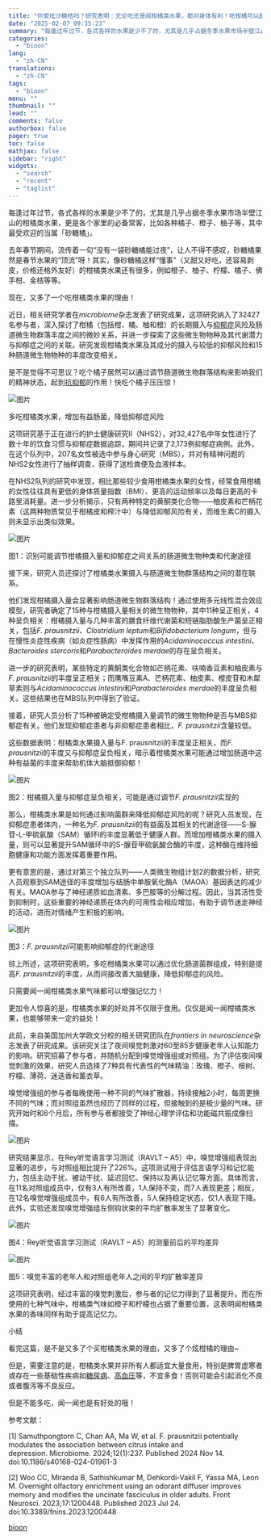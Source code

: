 ```yaml
---
title: "你爱炫沙糖桔吗？研究表明：无论吃还是闻柑橘类水果，都对身体有利！吃柑橘可以起到抗抑郁的作用，而闻柑橘味则能提升认知功能"
date: "2025-02-07 09:35:23"
summary: "每逢过年过节，各式各样的水果是少不了的，尤其是几乎占据冬季水果市场半壁江山的柑橘类水果，更是各个家里..."
categories:
  - "bioon"
lang:
  - "zh-CN"
translations:
  - "zh-CN"
tags:
  - "bioon"
menu: ""
thumbnail: ""
lead: ""
comments: false
authorbox: false
pager: true
toc: false
mathjax: false
sidebar: "right"
widgets:
  - "search"
  - "recent"
  - "taglist"
---
```


每逢过年过节，各式各样的水果是少不了的，尤其是几乎占据冬季水果市场半壁江山的柑橘类水果，更是各个家里的必备常客，比如各种橘子、橙子、柚子等，其中最受欢迎的当属「砂糖橘」。

去年春节期间，流传着一句“没有一袋砂糖橘能过夜”，让人不得不感叹，砂糖橘果然是春节水果的“顶流”呀！其实，像砂糖橘这样“懂事”（又甜又好吃，还容易剥皮，价格还格外友好）的柑橘类水果还有很多，例如橙子、柚子、柠檬、橘子、佛手柑、金桔等等。

现在，又多了一个吃柑橘类水果的理由！

近日，相关研究学者在*microbiome*杂志发表了研究成果，这项研究纳入了32427名参与者，深入探讨了柑橘（包括柑、橘、柚和橙）的长期摄入与[抑郁症](https://www.medsci.cn/topic/show?id=91cf549e3f1)风险及肠道微生物群落丰度之间的微妙关系，并进一步探索了这些微生物物种及其代谢潜力与抑郁症之间的关联。研究发现柑橘类水果及其成分的摄入与较低的抑郁风险和15种肠道微生物物种的丰度改变相关。

是不是觉得不可思议？吃个橘子居然可以通过调节肠道微生物群落结构来影响我们的精神状态，起到[抗抑郁](https://www.medsci.cn/topic/show?id=7999553333c)的作用！快吃个橘子压压惊！

![图片](https://msimg.bioon.com/bioon-com/20241101/07eb89f03ef2436ab30c3303359fe903-CqZmyyjNEHpb.jpg)

多吃柑橘类水果，增加有益肠菌，降低抑郁症风险

这项研究基于正在进行的护士健康研究II（NHS2），对32,427名中年女性进行了数十年的饮食习惯与抑郁症数据追踪，期间共记录了2,173例抑郁症病例。此外，在这个队列中，207名女性被选中参与身心研究（MBS），并对有精神问题的NHS2女性进行了抽样调查，获得了送检粪便及血液样本。

在NHS2队列的研究中发现，相比那些较少食用柑橘类水果的女性，经常食用柑橘的女性往往具有更低的身体质量指数（BMI）、更高的运动频率以及每日更高的卡路里消耗量。进一步分析揭示，只有两种特定的黄酮类化合物——柚皮素和芒柄花素（这两种物质常见于柑橘皮和榨汁中）与降低抑郁风险有关，而维生素C的摄入则未显示出类似效果。

![图片](https://msimg.bioon.com/bioon-com/20241101/b9f9a3d9ddc74422857fbfdfaa0afe65-sseMa0e9XbaC.jpg)

图1：识别可能调节柑橘摄入量和抑郁症之间关系的肠道微生物种类和代谢途径

接下来，研究人员还探讨了柑橘类水果摄入与肠道微生物群落结构之间的潜在联系。

他们发现柑橘摄入量会显著影响肠道微生物群落结构！通过使用多元线性混合效应模型，研究者确定了15种与柑橘摄入量相关的微生物物种，其中11种呈正相关，4种呈负相关：柑橘摄入量与几种丰富的膳食纤维代谢菌和短链脂肪酸生产菌呈正相关，包括*F. prausnitzii、Clostridium leptum*和*Bifidobacterium longum*，但与在慢性炎症性疾病（如炎症性肠病）中发挥作用的*Acidaminococcus intestini、Bacteroides stercoris*和*Parabacteroides merdae*的存在呈负相关。

进一步的研究表明，某些特定的黄酮类化合物如芒柄花素、呋喃香豆素和柚皮素与*F. prausnitzii*的丰度呈正相关；而鹰嘴豆素A、芒柄花素、柚皮素、橙皮苷和木犀草素则与*Acidaminococcus intestini*和*Parabacteroides merdae*的丰度呈负相关。这些结果也在MBS队列中得到了验证。

接着，研究人员分析了15种被确定受柑橘摄入量调节的微生物物种是否与MBS抑郁症有关。他们发现抑郁症患者与非抑郁症患者相比，*F. prausnitzii*含量较低。

这些数据表明：柑橘类水果摄入量与F. prausnitzii的丰度呈正相关，而*F. prausnitzii*的丰度又与抑郁症呈负相关，暗示着柑橘类水果可能通过增加肠道中这种有益菌的丰度来帮助机体大脑抵御抑郁！

![图片](https://msimg.bioon.com/bioon-com/20241101/60fc6de3fd3d4462b5e1bfe82c3c5fab-SFuwPBThruXU.jpg)

图2：柑橘摄入量与抑郁症呈负相关，可能是通过调节*F. prausnitzii*实现的

那么，柑橘类水果是如何通过影响菌群来降低抑郁症风险的呢？研究人员发现，在抑郁症患者体内，一种名为*F. prausnitzii*的有益菌及其相关的代谢途径——S-腺苷-L-甲硫氨酸（SAM）循环I的丰度显著低于健康人群。而增加柑橘类水果的摄入量，则可以显著提升SAM循环中的S-腺苷甲硫氨酸合酶的丰度，这种酶在维持细胞健康和功能方面发挥着重要作用。

更有意思的是，通过对第三个独立队列——人类微生物组计划2的数据分析，研究人员观察到SAM途径的丰度增加与结肠中单胺氧化酶A（MAOA）基因表达的减少有关。MAOA参与了神经递质如血清素、多巴胺等的分解过程。因此，当其活性受到抑制时，这些重要的神经递质在体内的可用性会相应增加，有助于调节迷走神经的活动，进而对情绪产生积极的影响。

![图片](https://msimg.bioon.com/bioon-com/20241101/b78267f0a2ed4c21b372dd95025f950d-j7Hw5t4kAMYM.jpg)

图3：*F. prausnitzii*可能影响抑郁症的代谢途径

综上所述，这项研究表明，多吃柑橘类水果可以通过优化肠道菌群组成，特别是提高*F. prausnitzii*的丰度，从而间接改善大脑健康，降低抑郁症的风险。

只需要闻一闻柑橘类水果气味都可以增强记忆力！

更加令人惊喜的是，柑橘类水果的好处并不仅限于食用。仅仅是闻一闻柑橘类水果，也能够带来一定的益处！

此前，来自美国加州大学欧文分校的相关研究团队在*frontiers in neuroscience*杂志发表了研究成果。该研究关注了夜间嗅觉刺激对60至85岁健康老年人认知能力的影响。研究招募了参与者，并随机分配到嗅觉增强组或对照组。为了评估夜间嗅觉刺激的效果，研究人员选择了7种具有代表性的气味精油：玫瑰、橙子、桉树、柠檬、薄荷、迷迭香和薰衣草。

嗅觉增强组的参与者每晚使用一种不同的气味扩散器，持续接触2小时，每周更换不同的气味；而对照组虽然也经历了同样的过程，但接触到的是极少量的气味。研究开始时和6个月后，所有参与者都接受了神经心理学评估和功能磁共振成像扫描。

![图片](https://msimg.bioon.com/bioon-com/20241101/eacfe64cdcf44ada9df4ff216764149e-SGGo2zIEKzrk.jpg)

研究结果显示，在Rey听觉语言学习测试（RAVLT – A5）中，嗅觉增强组表现出显著的进步，与对照组相比提升了226%。这项测试用于评估言语学习和记忆能力，包括主动干扰、被动干扰、延迟回忆、保持以及再认记忆等方面。具体而言，在11名对照组成员中，仅有3人有所改善，1人保持不变，而7人表现更差；相反，在12名嗅觉增强组成员中，有6人有所改善，5人保持稳定状态，仅1人表现下降。此外，实验还发现嗅觉增强组左侧钩状束的平均扩散率发生了显著变化。

![图片](https://msimg.bioon.com/bioon-com/20241101/c976895789914bebb410271a3eddf96c-otxHuMhfyKyG.jpg)

图4：Rey听觉语言学习测试（RAVLT – A5）的测量前后的平均差异

![图片](https://msimg.bioon.com/bioon-com/20241101/542352a7c9d047ba9cf8658c6994ac58-ncBsJHnqI1dV.jpg)

图5：嗅觉丰富的老年人和对照组老年人之间的平均扩散率差异

这项研究表明，经过丰富的嗅觉刺激后，参与者的记忆力得到了显著提升。而在所使用的七种气味中，柑橘类气味如橙子和柠檬也占据了重要位置，这表明闻柑橘类水果的香味同样有助于提高记忆力。

小结

看完这篇，是不是又多了个买柑橘类水果的理由，又多了个炫柑橘的理由~

但是，需要注意的是，柑橘类水果并非所有人都适宜大量食用，特别是脾胃虚寒者或存在一些基础性疾病如[糖尿病](https://www.medsci.cn/topic/show?id=4f77e665253)、[高血压](https://www.medsci.cn/search?q=%E9%AB%98%E8%A1%80%E5%8E%8B)等，不宜多食！否则可能会引起消化不良或者腹泻等不良反应。

但是不能多吃，闻一闻也是有好处的哦！

参考文献：

[1] Samuthpongtorn C, Chan AA, Ma W, et al. F. prausnitzii potentially modulates the association between citrus intake and depression. Microbiome. 2024;12(1):237. Published 2024 Nov 14. doi:10.1186/s40168-024-01961-3

[2] Woo CC, Miranda B, Sathishkumar M, Dehkordi-Vakil F, Yassa MA, Leon M. Overnight olfactory enrichment using an odorant diffuser improves memory and modifies the uncinate fasciculus in older adults. Front Neurosci. 2023;17:1200448. Published 2023 Jul 24. doi:10.3389/fnins.2023.1200448

[bioon](http://news.bioon.com/article/f9b98622507d.html)
